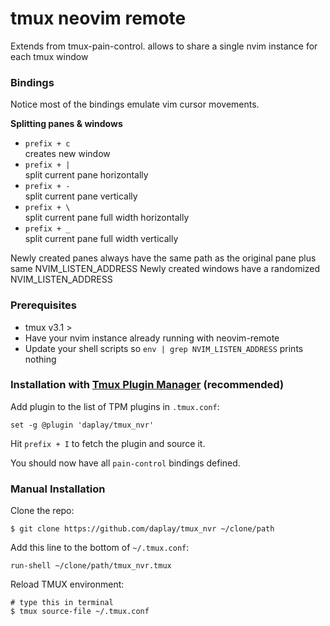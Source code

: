 # tmux neovim remote

Extends from tmux-pain-control. allows to share a single nvim
instance for each tmux window

### Bindings

Notice most of the bindings emulate vim cursor movements.

**Splitting panes & windows**

- `prefix + c`<br/>
  creates new window
- `prefix + |`<br/>
  split current pane horizontally
- `prefix + -`<br/>
  split current pane vertically
- `prefix + \`<br/>
  split current pane full width horizontally
- `prefix + _`<br/>
  split current pane full width vertically

Newly created panes always have the same path as the original pane plus same NVIM_LISTEN_ADDRESS
Newly created windows have a randomized NVIM_LISTEN_ADDRESS

### Prerequisites

- tmux v3.1 >
- Have your nvim instance already running with neovim-remote
- Update your shell scripts so `env | grep NVIM_LISTEN_ADDRESS` prints nothing

### Installation with [Tmux Plugin Manager](https://github.com/tmux-plugins/tpm) (recommended)

Add plugin to the list of TPM plugins in `.tmux.conf`:

    set -g @plugin 'daplay/tmux_nvr'

Hit `prefix + I` to fetch the plugin and source it.

You should now have all `pain-control` bindings defined.

### Manual Installation

Clone the repo:

    $ git clone https://github.com/daplay/tmux_nvr ~/clone/path

Add this line to the bottom of `~/.tmux.conf`:

    run-shell ~/clone/path/tmux_nvr.tmux

Reload TMUX environment:

    # type this in terminal
    $ tmux source-file ~/.tmux.conf


